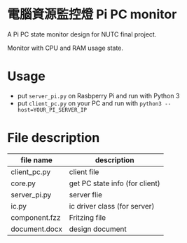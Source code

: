 # 電腦資源監控燈 Pi PC monitor
A Pi PC state monitor design for NUTC final project.

Monitor with CPU and RAM usage state.

# Usage
- put `server_pi.py` on Rasbperry Pi and run with Python 3
- put `client_pc.py` on your PC and run with `python3 --host=YOUR_PI_SERVER_IP`

# File description
file name     | description
--------------|------------
client_pc.py  | client file
core.py       | get PC state info (for client)
server_pi.py  | server flie
ic.py         | ic driver class (for server)
component.fzz | Fritzing file
document.docx | design document

